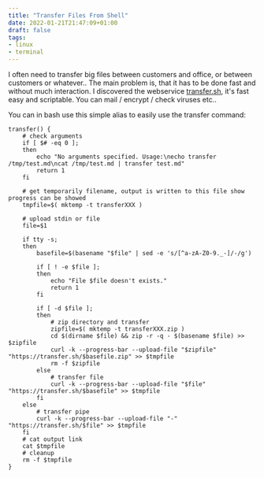 ```yaml
---
title: "Transfer Files From Shell"
date: 2022-01-21T21:47:09+01:00
draft: false
tags:
- linux
- terminal
---
```


I often need to transfer big files between customers and office, or between customers or whatever.. The main problem is, that it has to be done fast and without much interaction. I discovered the webservice [transfer.sh](https://transfer.sh), it's fast easy and scriptable. You can mail / encrypt / check viruses etc..

You can in bash use this simple alias to easily use the transfer command:

```
transfer() { 
    # check arguments
    if [ $# -eq 0 ]; 
    then 
        echo "No arguments specified. Usage:\necho transfer /tmp/test.md\ncat /tmp/test.md | transfer test.md"
        return 1
    fi

    # get temporarily filename, output is written to this file show progress can be showed
    tmpfile=$( mktemp -t transferXXX )
    
    # upload stdin or file
    file=$1

    if tty -s; 
    then 
        basefile=$(basename "$file" | sed -e 's/[^a-zA-Z0-9._-]/-/g') 

        if [ ! -e $file ];
        then
            echo "File $file doesn't exists."
            return 1
        fi
        
        if [ -d $file ];
        then
            # zip directory and transfer
            zipfile=$( mktemp -t transferXXX.zip )
            cd $(dirname $file) && zip -r -q - $(basename $file) >> $zipfile
            curl -k --progress-bar --upload-file "$zipfile" "https://transfer.sh/$basefile.zip" >> $tmpfile
            rm -f $zipfile
        else
            # transfer file
            curl -k --progress-bar --upload-file "$file" "https://transfer.sh/$basefile" >> $tmpfile
        fi
    else 
        # transfer pipe
        curl -k --progress-bar --upload-file "-" "https://transfer.sh/$file" >> $tmpfile
    fi
    # cat output link
    cat $tmpfile
    # cleanup
    rm -f $tmpfile
}
```

